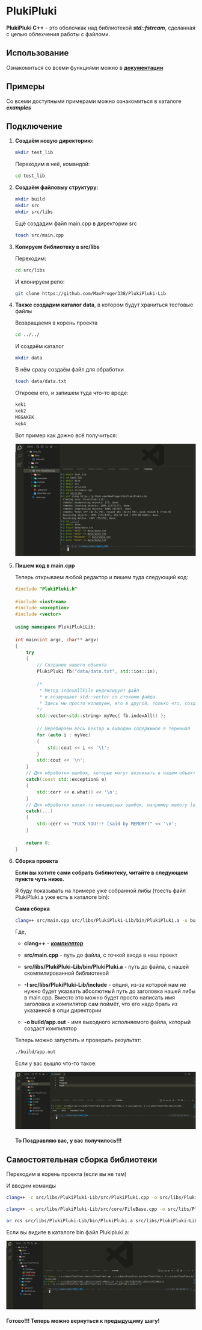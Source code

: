 # PlukiPluki

__PlukiPluki C++__ - это оболочкак над библиотекой *__std::fstream__*, сделанная с целью облехчения работы с файломи.

## Использование

Ознакомиться со всеми функциями можно в __[документации](docs/DOCS.md)__

## Примеры

Со всеми доступными примерами можно ознакомиться в каталоге *__examples__*

## Подключение

1. __Создаём новую директорию:__

    ```bash
    mkdir test_lib
    ```

    Переходим в неё, командой:

    ```bash
    cd test_lib
    ```

2. __Создаём файловыу структуру:__

    ```bash
    mkdir build
    mkdir src
    mkdir src/libs
    ```

    Ещё создадим файл main.cpp в директории src

    ```bash
    touch src/main.cpp
    ```

3. __Копируем библиотеку в src/libs__

    Переходим:

    ```bash
    cd src/libs
    ```

    И клонируем репо:

    ```bash
    git clone https://github.com/MaxProger338/PlukiPluki-Lib
    ```

4. __Также создадим каталог data__, в котором будут храниться тестовые файлы

    Возвращаемя в корень проекта

    ```bash
    cd ../../
    ```

    И создаём каталог

    ```bash
    mkdir data
    ```

    В нём сразу создаём файл для обработки

    ```bash
    touch data/data.txt
    ```

    Откроем его, и запишем туда что-то вроде:

    ```txt
    kek1
    kek2
    MEGAKEK
    kek4
    ```

    Вот пример как дожно всё получиться:

    ![alt text](docs/cache/file_struct_example_picture.png)

5. __Пишем код в main.cpp__

    Теперь открываем любой редактор и пишем туда следующий код:

    ```c++
    #include "PlukiPluki.h"

    #include <iostream>
    #include <exception>
    #include <vector>

    using namespace PlukiPlukiLib;

    int main(int argc, char** argv)
    {
        try
        {
            // Создание нашего объекта
            PlukiPluki fb("data/data.txt", std::ios::in);

            /* 
             * Метод indexAllFile индексирует файл
             * и возвращает std::vector со стокоми файда.
             * Здесь мы просто копируем, его в другой, только что, созданный std::vector
            */
            std::vector<std::string> myVec{ fb.indexAll() };

            // Перебираем весь вектор и выводим содержимое в терминал
            for (auto i : myVec)
            {
                std::cout << i << '\t';
            }
            std::cout << '\n';
        }
        // Для обработки ошибок, которые могут возникать в нашем объекте
        catch(const std::exception& e)
        {
            std::cerr << e.what() << '\n';
        }
        // Для обработки каких-то неизвесных ошибок, например memory leak (утечка памяти)
        catch(...)
        {
            std::cerr << "FUCK YOU!!! (said by MEMORY)" << '\n';
        }

        return 0;
    }
    ```

6. __Сборка проекта__

    __Если вы хотите сами собрать библиотеку, читайте в следующем пункте чуть ниже.__

    Я буду показывать на примере уже собранной либы (тоесть файл PlukiPluki.a уже есть в каталоге bin):

    __Сама сборка__
    ```bash
    clang++ src/main.cpp src/libs/PlukiPluki-Lib/bin/PlukiPluki.a -o build/app.out -I src/libs/PlukiPluki-Lib/include
    ```
    Где,

    - __clang++__ - *__[компилятор](https://github.com/llvm/llvm-project)__*

    - __src/main.cpp__ - путь до файла, с точкой входа в наш проект

    - __src/libs/PlukiPluki-Lib/bin/PlukiPluki.a__ - путь до файла, с нашей скомпилированной библиотекой

    - __-I src/libs/PlukiPluki-Lib/include__ - опция, из-за которой нам не нужно будет указвать абсолютный путь до заголовка нашей либы в main.cpp. Вместо это можно будет просто написать имя заголовка и компилятор сам поймёт, что его надо брать из указанной в опци директории

    - __-o build/app.out__ - имя выходного исполняемого файла, который создаст компилятор 

    Теперь можно запустить и проверить результат:

    ```bash
    ./build/app.out
    ```

    Если у вас вышло что-то такое:

    ![alt text](docs/cache/work_picture!.png)

    #### То Поздравляю вас, у вас получилось!!!

## Самостоятельная сборка библиотеки

Переходим в корень проекта (если вы не там)

И вводим команды

```bash
clang++ -c src/libs/PlukiPluki-Lib/src/PlukiPluki.cpp -o src/libs/PlukiPluki-Lib/bin/PlukiPluki.o -I src/libs/PlukiPluki-Lib/include
```

```bash
clang++ -c src/libs/PlukiPluki-Lib/src/core/FileBase.cpp -o src/libs/PlukiPluki-Lib/bin/FileBase.o
```

```bash
ar rcs src/libs/PlukiPluki-Lib/bin/PlukiPluki.a src/libs/PlukiPluki-Lib/bin/*.o
```

Если вы видите в каталоге bin файл Plukipluki.a:

![alt text](docs/cache/lib-compiler-picture.png)

#### Готово!!! Теперь можно вернуться к предыдущиму шагу!


